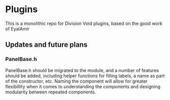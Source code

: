 # Plugins

This is a monolithic repo for Division Void plugins, based on the good work of EyalAmir
 
## Updates and future plans
### PanelBase.h
PanelBase.h should be migrated to the module, and a number of features should be added, including helper functions for filling labels, a name as part of the constructor, etc. Naming the component will allow for greater flexibillity when it comes to understanding the components and designing modularity between repeated components.

